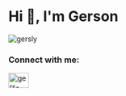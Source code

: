 <h1 align="left">Hi 👋, I'm Gerson</h1>

<p align="left"> <img src="https://komarev.com/ghpvc/?username=gersly&label=Profile%20views&color=0e75b6&style=flat" alt="gersly" /> </p>

<h3 align="left">Connect with me:</h3>
<p align="left">
<a href="https://linkedin.com/in/gers-lynch" target="blank"><img align="center" src="https://raw.githubusercontent.com/rahuldkjain/github-profile-readme-generator/master/src/images/icons/Social/linked-in-alt.svg" alt="gers-lynch" height="30" width="40" /></a>
</p>
